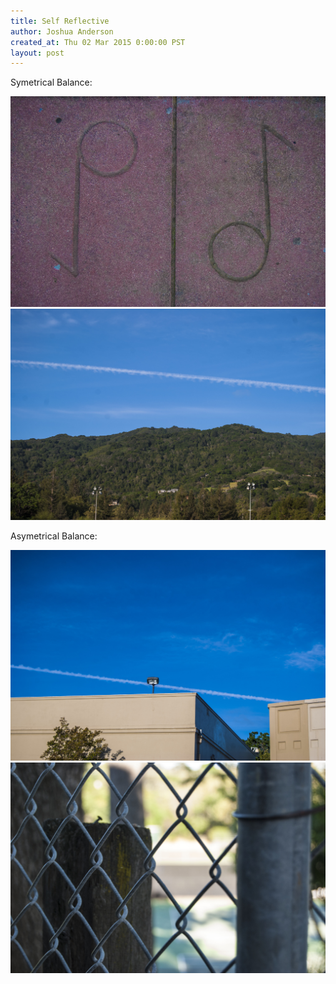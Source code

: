 ```yaml
---
title: Self Reflective
author: Joshua Anderson
created_at: Thu 02 Mar 2015 0:00:00 PST
layout: post
---
```


Symetrical Balance:

<img class="post-image" src="/images/sym-1.jpg" alt="">

<img class="post-image" src="/images/sym-2.jpg" alt="">

Asymetrical Balance:

<img class="post-image" src="/images/asym-1.jpg" alt="">

<img class="post-image" src="/images/asym-2.jpg" alt="">
